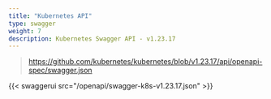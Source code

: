 ```yaml
---
title: "Kubernetes API"
type: swagger
weight: 7
description: Kubernetes Swagger API - v1.23.17
---
```


> <https://github.com/kubernetes/kubernetes/blob/v1.23.17/api/openapi-spec/swagger.json>

{{< swaggerui src="/openapi/swagger-k8s-v1.23.17.json" >}}
